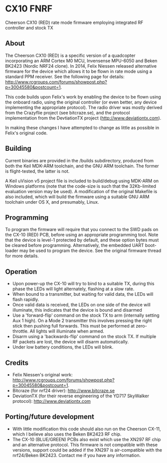 # CX10 FNRF

Cheerson CX10 (RED) rate mode firmware employing integrated RF controller and stock TX

## About

The Cheerson CX10 (RED) is a specific version of a quadcopter incorporating an ARM Cortex M0 MCU, Invensense MPU-6050 and Beken BK2423 (Nordic NRF24 clone). In 2014, Felix Niessen released alternative firmware for the device which allows it to be flown in rate mode using a standard PPM receiver. See the following page for details: http://www.rcgroups.com/forums/showpost.php?p=30045580&postcount=1.
  
This code builds upon Felix's work by enabling the device to be flown using the onboard radio, using the original controller (or even better, any device implementing the appropriate protocol). The radio driver was mostly derived from the Crazyflie project (see bitcraze.se), and the protocol implementation from the DevtiationTX project (http://www.deviationtx.com).
  
In making these changes I have attempted to change as little as possible in Felix's original code.
  
## Building

Current binaries are provided in the /builds subdirectory, produced from both the Keil MDK-ARM toolchain, and the GNU ARM toolchain. The former is flight-tested, the latter is not.
  
A Keil uVision v5 project file is included to build/debug using MDK-ARM on Windows platforms (note that the code-size is such that the 32Kb-limited evaluation version may be used). A modification of the original Makefile is also included, which will build the firmware using a suitable GNU ARM toolchain under OS X, and presumably, Linux.
  
## Programming
  
To program the firmware will require that you connect to the SWD pads on the CX-10 (RED) PCB, before using an appropriate programming tool. Note that the device is level-1 protected by default, and these option bytes must be cleared before programming. Alternatively, the embedded UART boot-loader may be used to program the device. See the original firmware thread for more details.
  
## Operation

  + Upon power-up the CX-10 will try to bind to a suitable TX, during this phase the LEDs will light alternately, flashing at a slow rate.
  + When bound to a transmitter, but waiting for valid data, the LEDs will flash rapidly.
  + Once valid data is received, the LEDs on one side of the device will illuminate, this indicates that the device is bound and disarmed
  + Use a 'forward-flip' command on the stock TX to arm (internally setting Aux 1 high). On a Mode 2 transmitter this involves pressing the right stick then pushing full forwards. This must be performed at zero-throttle. All lights will illuminate when armed.
  + Disarm using a 'backwards-flip' command on the stock TX. If multiple RF packets are lost, the device will disarm automatically. 
  + Under low battery conditions, the LEDs will blink.
  
## Credits

  + Felix Niessen's original work: http://www.rcgroups.com/forums/showpost.php?p=30045580&postcount=1.
  + Bitcraze (for nrf24 driver): http://www.bitcraze.se
  + DeviationTX (for their reverse engineering of the YD717 SkyWalker protocol): http://www.deviationtx.com
  
## Porting/future development

  + With little modification this code should also run on the Cheerson CX-11, which I believe also uses the Beken BK2423 RF chip.
  + The CX-10 (BLUE/GREEN) PCBs also exist which use the XN297 RF chip and an alternative protocol. This firmware is not compatible with these versions, support could be added if the XN297 is air-compatible with the nrf24/Beken BK2423. Contact me if you have any information.
  
  
  
  
